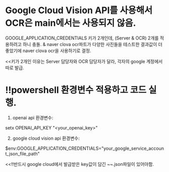 
# Google Cloud Vision API를 사용해서 OCR은 main에서는 사용되지 않음.
GOOGLE_APPLICATION_CREDENTIALS 키가 2개인데, (Server & OCR) 2개를 적용하려고 하니 충돌. & naver clova ocr파트가 다양한 사진들을 테스트한 결과값이 더 좋았기에 naver clova ocr을 사용하기로 결정.


<<키가 2개인 이유는 Server 담당자와 OCR 담당자가 달라, 각자의 google 계정에서 따로 발급.


# !!powershell 환경변수 적용하고 코드 실행.
1) openai api 환경변수:


setx OPENAI_API_KEY  "<your_openai_key>"


2) google cloud vision api 환경변수:


$env:GOOGLE_APPLICATION_CREDENTIALS="your_google_service_account_json_file_path"


<<!!반드시 google cloud에서 발급받은 key값이 담긴 ~~.json파일이 있어야함.

